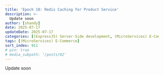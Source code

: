 ```yaml
---
title: 'Epoch 10: Redis Caching for Product Service'
description: >-
  Update soon
author: [shandy]
date: 2025-07-17
updateDate: 2025-07-17
categories: [(ExpressJS) Server-Side development, (MicroServices) E-Commerce]
tags: [(MicroServices) E-Commerce]
sort_index: 911
# pin: true
# media_subpath: '/posts/02'
---
```


Update soon